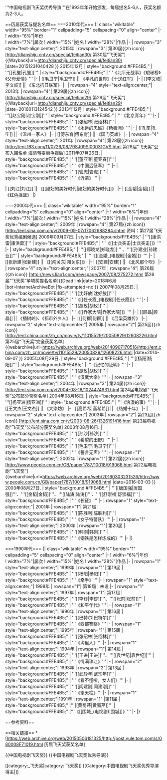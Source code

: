 '''中国电视剧飞天奖优秀导演'''在1993年年开始颁发，每届提名5-6人，获奖名额为2-3人。

==历届获奖与提名名单==
===2010年代===
{| class="wikitable" width="95%" border="1" cellpadding="5" cellspacing="0" align="center"
|-
! width="6%"|年份  
! width="7%"|屆次
! width="15%"|姓名
! width="28%"|作品
|-
| rowspan="3" style="text-align:center;"| 2015年 
| rowspan="3"| 第30屆<ref>{{zh icon}} [http://dianshiju.cntv.cn/special/feitian30/  第30届"飞天奖"] {{Wayback|url=http://dianshiju.cntv.cn/special/feitian30/ |date=20151231040428 }} 2015年12月</ref>
| style="background:#FFE4B5;" | '''[[孔笙|孔笙]]''' 
| style="background:#FFE4B5;" | '''《北平无战事》《琅琊榜》《父母爱情》'''
|-
| [[毛卫宁|毛卫宁]] || 《平凡的世界》《十送红军》
|-
| [[李文岐|李文岐]] || 《东北抗日联军》
|-
| rowspan="4" style="text-align:center;"| 2013年 
| rowspan="4"| 第29屆<ref>{{zh icon}} [http://dianshiju.cntv.cn/special/feitian29/  第29届"飞天奖"] {{Wayback|url=http://dianshiju.cntv.cn/special/feitian29/ |date=20160113124542 }} 2013年12月</ref>
| style="background:#FFE4B5;" | '''[[赵宝刚|赵宝刚]]''' 
| style="background:#FFE4B5;" | '''《北京青年》'''
|-
| style="background:#FFE4B5;" | '''[[张绍林|张绍林]]''' 
| style="background:#FFE4B5;" | '''《永远的忠诚》《杨善洲》'''
|-
| [[孔笙|孔笙]] || 《温州一家人》
|-
| [[傅东育|傅东育]] || 《国门英雄》
|-
| rowspan="4" style="text-align:center;"| 2011年 
| rowspan="4"| 第28屆<ref>{{zh icon}} [http://ent.163.com/11/0726/08/79SJ09SI00031GVS.html  第28届"飞天奖"公布入围名单 海清蒋雯丽争视后] 2011年07月26日.</ref>
| style="background:#FFE4B5;" | '''[[董亚春|董亚春]]''' 
| style="background:#FFE4B5;" | '''《中国远征军》'''
|-
| style="background:#FFE4B5;" | '''[[管虎|管虎]]''' 
| style="background:#FFE4B5;" | '''《沂蒙》'''
|-

| [[刘江|刘江]] || 《[[媳妇的美好时代|媳妇的美好时代]]》
|-
| [[金韬|金韬]] || 《红色摇篮》
|}

===2000年代===
{| class="wikitable" width="95%" border="1" cellpadding="5" cellspacing="0" align="center"
|-
! width="6%"|年份  
! width="7%"|屆次
! width="15%"|姓名
! width="28%"|作品
|-
| rowspan="4" style="text-align:center;"| 2009年 
| rowspan="4"| 第27屆<ref>{{zh icon}} [http://ent.sina.com.cn/v/2009-09-07/17062688284.shtml 资料：第27届飞天奖优秀编剧候选] 2009年09月07日.</ref>
| style="background:#FFE4B5;" | '''[[康洪雷|康洪雷]]''' 
| style="background:#FFE4B5;" | '''《[[士兵突击|士兵突击]]》'''
|-
| style="background:#FFE4B5;" | '''[[郑晓龙|郑晓龙]]''' 、'''[[孙建业|孙建业]]'''
| style="background:#FFE4B5;" | '''《[[金婚_(电视剧)|金婚]]》'''
|-
| [[张新建|张新建]] || 《[[闯关东|闯关东]]》
|-
| [[安建|安建]] || 《北风那个吹》
|-
| rowspan="4" style="text-align:center;"| 2007年 
| rowspan="4"| 第26屆<ref>{{zh icon}} [http://news.liao1.com/newspage/2007/08/275272.html  第26届“飞天奖”单项奖提名名单]{{Dead link|date=2018年6月 |bot=InternetArchiveBot |fix-attempted=no }} 2007年08月25日.</ref>
| style="background:#FFE4B5;" | '''[[沈好放|沈好放]]''' 
| style="background:#FFE4B5;" | '''《[[任长霞_(电视剧)|任长霞]]》'''
|-
| style="background:#FFE4B5;" | '''[[胡玫|胡玫]]''' 
| style="background:#FFE4B5;" | '''《[[乔家大院|乔家大院]]》'''
|-
| [[顾晶|顾晶]] || 《插树岭》、《都市外乡人》
|-
| [[何群|何群]] || 《吕梁英雄传》
|-
| rowspan="2" style="text-align:center;"| 2005年 
| rowspan="2"| 第25屆<ref>{{zh icon}} [http://ent.china.com/zh_cn/movie/tv/11015529/20050829/12608226.html  第25届“飞天奖”完全获奖名单] {{webarchive|url=https://web.archive.org/web/20140907170516/http://ent.china.com/zh_cn/movie/tv/11015529/20050829/12608226.html |date=2014-09-07 }} 2005年08月29日.</ref>
| style="background:#FFE4B5;" | '''[[杨阳|杨阳]]''' 
| style="background:#FFE4B5;" | '''《记忆的证明》'''
|-
| style="background:#FFE4B5;" | '''[[胡玫|胡玫]]''' 
| style="background:#FFE4B5;" | '''《汉武大帝》'''
|-
| rowspan="3" style="text-align:center;"| 2004年 
| rowspan="3"| 第24屆<ref>{{zh icon}} [http://ent.sina.com.cn/v/2004-08-16/1024474931.html  第24届电视剧“飞天奖”公布部分获奖名单] 2004年08月16日.</ref>
| style="background:#FFE4B5;" | '''[[杨亚洲|杨亚洲]]''' 
| style="background:#FFE4B5;" | '''《浪漫的事》'''
|-
| [[王文杰|王文杰]] || 《大染坊》
|-
| [[高希希|高希希]] || 《结婚十年》
|-
| rowspan="2" style="text-align:center;"| 2003年 
| rowspan="2"| 第23屆<ref>{{zh icon}} [http://ent.sina.com.cn/v/2003-08-26/1326191416.html  第23届电视剧“飞天奖”公布部分获奖名单] 2003年08月16日.</ref>
| style="background:#FFE4B5;" | '''[[孙沙|孙沙]]''' 
| style="background:#FFE4B5;" | '''《希望的田野》'''
|-
| style="background:#FFE4B5;" | '''[[毛卫宁|毛卫宁]]''' 
| style="background:#FFE4B5;" | '''《誓言无声》'''
|-
| rowspan="1" style="text-align:center;"| 2002年 
| rowspan="1"| 第22屆<ref>{{zh icon}} [http://www.people.com.cn/GB/paper1787/10018/919068.html 第22届电视剧“飞天奖”] {{webarchive|url=https://web.archive.org/web/20160303231526/http://www.people.com.cn/GB/paper1787/10018/919068.html |date=2016-03-03 }} 2003年08月27日.</ref>
| style="background:#FFE4B5;" | '''[[唐国强|唐国强]]'''、'''[[金韬|金韬]]'''、'''[[陆涛|陆涛]]'''、'''[[舒崇福|舒崇福]]''' 
| style="background:#FFE4B5;" | '''《长征》'''
|-
| rowspan="1" style="text-align:center;"| 2001年 
| rowspan="1"| 第21屆
| style="background:#FFE4B5;" | '''[[陈胜利|陈胜利]]''' 
| style="background:#FFE4B5;" | '''《女子特警队》'''
|-
| rowspan="1" style="text-align:center;"| 2000年 
| rowspan="1"| 第20屆
| style="background:#FFE4B5;" | '''[[韩刚|韩刚]]''' 
| style="background:#FFE4B5;" | '''《钢铁是怎样炼成的》'''
|-
|}

===1990年代===
{| class="wikitable" width="95%" border="1" cellpadding="5" cellspacing="0" align="center"
|-
! width="6%"|年份  
! width="7%"|屆次
! width="15%"|姓名
! width="28%"|作品
|-
| rowspan="1" style="text-align:center;"| 1999年 
| rowspan="1"| 第19屆
| style="background:#FFE4B5;" | '''[[杨阳|杨阳]]''' 
| style="background:#FFE4B5;" | '''《牵手》'''
|-
| rowspan="1" style="text-align:center;"| 1998年 
| rowspan="1"| 第18屆
| 未设
|-
| rowspan="1" style="text-align:center;"| 1997年 
| rowspan="1"| 第17屆
| style="background:#FFE4B5;" | '''[[李舒|李舒]]'''、'''[[张前|张前]]''' 
| style="background:#FFE4B5;" | '''《和平年代》'''
|-
| rowspan="1" style="text-align:center;"| 1996年 
| rowspan="1"| 第16屆
| style="background:#FFE4B5;" | '''[[巴特尔|巴特尔]]''' 
| style="background:#FFE4B5;" | '''《西部警察》'''
|-
| rowspan="1" style="text-align:center;"| 1995年 
| rowspan="1"| 第15屆
| style="background:#FFE4B5;" | '''[[张绍林|张绍林]]''' 
| style="background:#FFE4B5;" | '''《沟里人》'''
|-
| rowspan="1" style="text-align:center;"| 1994年 
| rowspan="1"| 第14屆
| style="background:#FFE4B5;" | '''[[王进|王进]]'''、'''[[袁世纪|袁世纪]]''' 
| style="background:#FFE4B5;" | '''《情满珠江》'''
|-
| rowspan="2" style="text-align:center;"| 1993年 
| rowspan="2"| 第13屆
| style="background:#FFE4B5;" | '''[[武珍年|武珍年]]''' 
| style="background:#FFE4B5;" | '''《看不懂啦，女人们》'''
|-
| style="background:#FFE4B5;" | '''[[闫建刚|闫建刚]]''' 
| style="background:#FFE4B5;" | '''《擎天柱》'''
|-
| rowspan="1" style="text-align:center;"|1991年
| rowspan="1" |第11届
| style="background:#FFE4B5;" |'''[[黄蜀芹|黄蜀芹]]'''
| style="background:#FFE4B5;" |'''《[[围城_(电视剧)|围城]]》'''
|-
|}

==参考资料==
<references/>

==相关链接==
*[https://web.archive.org/web/20150506181325/http://post.yule.tom.com/s/080008F71019.html 历届飞天奖获奖名单]

{{中国电视剧飞天奖}}
{{中国电视剧飞天奖优秀导演}}

[[category:_飞天奖|category: 飞天奖]]
[[Category:中国电视剧飞天奖优秀导演得主|]]